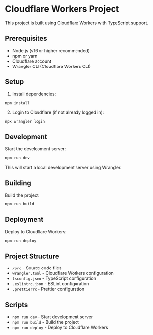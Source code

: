 # Cloudflare Workers Project

This project is built using Cloudflare Workers with TypeScript support.

## Prerequisites

- Node.js (v16 or higher recommended)
- npm or yarn
- Cloudflare account
- Wrangler CLI (Cloudflare Workers CLI)

## Setup

1. Install dependencies:
```bash
npm install
```

2. Login to Cloudflare (if not already logged in):
```bash
npx wrangler login
```

## Development

Start the development server:
```bash
npm run dev
```

This will start a local development server using Wrangler.

## Building

Build the project:
```bash
npm run build
```

## Deployment

Deploy to Cloudflare Workers:
```bash
npm run deploy
```

## Project Structure

- `/src` - Source code files
- `wrangler.toml` - Cloudflare Workers configuration
- `tsconfig.json` - TypeScript configuration
- `.eslintrc.json` - ESLint configuration
- `.prettierrc` - Prettier configuration

## Scripts

- `npm run dev` - Start development server
- `npm run build` - Build the project
- `npm run deploy` - Deploy to Cloudflare Workers
